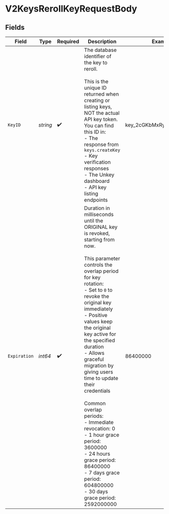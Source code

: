 # V2KeysRerollKeyRequestBody


## Fields

| Field                                                                                                                                                                                                                                                                                                                                                                                                                                                                                                                                            | Type                                                                                                                                                                                                                                                                                                                                                                                                                                                                                                                                             | Required                                                                                                                                                                                                                                                                                                                                                                                                                                                                                                                                         | Description                                                                                                                                                                                                                                                                                                                                                                                                                                                                                                                                      | Example                                                                                                                                                                                                                                                                                                                                                                                                                                                                                                                                          |
| ------------------------------------------------------------------------------------------------------------------------------------------------------------------------------------------------------------------------------------------------------------------------------------------------------------------------------------------------------------------------------------------------------------------------------------------------------------------------------------------------------------------------------------------------ | ------------------------------------------------------------------------------------------------------------------------------------------------------------------------------------------------------------------------------------------------------------------------------------------------------------------------------------------------------------------------------------------------------------------------------------------------------------------------------------------------------------------------------------------------ | ------------------------------------------------------------------------------------------------------------------------------------------------------------------------------------------------------------------------------------------------------------------------------------------------------------------------------------------------------------------------------------------------------------------------------------------------------------------------------------------------------------------------------------------------ | ------------------------------------------------------------------------------------------------------------------------------------------------------------------------------------------------------------------------------------------------------------------------------------------------------------------------------------------------------------------------------------------------------------------------------------------------------------------------------------------------------------------------------------------------ | ------------------------------------------------------------------------------------------------------------------------------------------------------------------------------------------------------------------------------------------------------------------------------------------------------------------------------------------------------------------------------------------------------------------------------------------------------------------------------------------------------------------------------------------------ |
| `KeyID`                                                                                                                                                                                                                                                                                                                                                                                                                                                                                                                                          | *string*                                                                                                                                                                                                                                                                                                                                                                                                                                                                                                                                         | :heavy_check_mark:                                                                                                                                                                                                                                                                                                                                                                                                                                                                                                                               | The database identifier of the key to reroll.<br/><br/>This is the unique ID returned when creating or listing keys, NOT the actual API key token.<br/>You can find this ID in:<br/>- The response from `keys.createKey`<br/>- Key verification responses<br/>- The Unkey dashboard<br/>- API key listing endpoints<br/>                                                                                                                                                                                                                         | key_2cGKbMxRyIzhCxo1Idjz8q                                                                                                                                                                                                                                                                                                                                                                                                                                                                                                                       |
| `Expiration`                                                                                                                                                                                                                                                                                                                                                                                                                                                                                                                                     | *int64*                                                                                                                                                                                                                                                                                                                                                                                                                                                                                                                                          | :heavy_check_mark:                                                                                                                                                                                                                                                                                                                                                                                                                                                                                                                               | Duration in milliseconds until the ORIGINAL key is revoked, starting from now.<br/><br/>This parameter controls the overlap period for key rotation:<br/>- Set to `0` to revoke the original key immediately<br/>- Positive values keep the original key active for the specified duration<br/>- Allows graceful migration by giving users time to update their credentials<br/><br/>Common overlap periods:<br/>- Immediate revocation: 0<br/>- 1 hour grace period: 3600000<br/>- 24 hours grace period: 86400000<br/>- 7 days grace period: 604800000<br/>- 30 days grace period: 2592000000<br/> | 86400000                                                                                                                                                                                                                                                                                                                                                                                                                                                                                                                                         |